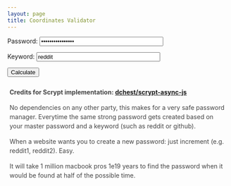 ```yaml
---
layout: page
title: Coordinates Validator
---
```


<form onsubmit="calculate(); return false">
<p>
<label for="password" style="width: 100px;">Password:</label>
<input id="password" name="password" type="password" value="passwordpassword" size="32">
</p>
<p>
<label for="keyword" style="width: 100px;">Keyword:</label>
<input id="keyword" name="keyword" type="text" value="reddit" size="32">
</p>
<input class="btn js-textareacopybtn" type="submit" name="btn" value="Calculate" />
</form>
<div id="out" style="margin-top: 10px; padding: 10px 5px; color: #444; line-height: 1.5;">
<b>Credits for Scrypt implementation: <a href="https://github.com/dchest/scrypt-async-js">dchest/scrypt-async-js</a></b>
<script src="/js/scrypt.js"></script>
<script>
var f = document.forms[0];

function calculate() {

var btn = f.btn;
var out = document.querySelector('#out');

var password = f.password.value;
var keyword = f.keyword.value;

btn.disabled = true;
btn.value = 'Wait...';

window.setTimeout(function() {
try {
var t1 = (new Date()).getTime();
scrypt(password, keyword, {
logN: 15,
r: 8,
p: 1,
dkLen: 32,
interruptStep: 0,
encoding: "hex"
},
function(res) {
var t2 = ((new Date()).getTime()-t1);
out.innerHTML = 'Time: <b>'+t2+' ms</b><br>Master password input length: '+password.length+'<br><span style="color:cornflowerblue; font-weight:bold">Succesfully copied password to clipboard.</span> <textarea id="res">' + res + '</textarea>';
btn.disabled = false;
btn.value = 'Calculate';
var copyTextarea = document.querySelector('#res');
copyTextarea.select();

try {
var successful = document.execCommand('copy');
var msg = successful ? 'successful' : 'unsuccessful';
console.log('Copying text command was ' + msg);
copyTextarea.innerHTML = '';
copyTextarea.style.display = 'none';
} catch (err) {
console.log('Oops, unable to copy');
}

});
} catch(ex) {
out.innerHTML = '<span style="color:red">error: ' + ex.message + '</span>'; btn.disabled = false; btn.value = 'Calculate';
} }); };
</script>

<!-- end content -->

<p>No dependencies on any other party, this makes for a very safe password manager. Everytime the same strong password gets created based on your master password and a keyword (such as reddit or github).</p>

When a website wants you to create a new password: just increment (e.g. reddit1, reddit2). Easy.

<p>It will take 1 million macbook pros 1e19 years to find the password when it would be found at half of the possible time.</p>
